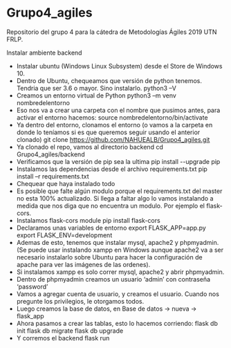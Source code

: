 # Grupo4_agiles
Repositorio del grupo 4 para la cátedra de Metodologías Ágiles 2019 UTN FRLP.

Instalar ambiente backend
- Instalar ubuntu (Windows Linux Subsystem) desde el Store de Windows 10.
- Dentro de Ubuntu, chequeamos que versión de python tenemos. Tendria que ser 3.6 o mayor. Sino instalarlo.
python3 –V
- Creamos un entorno virtual de Python
python3 –m venv nombredelentorno
- Eso nos va a crear una carpeta con el nombre que pusimos antes, para activar el entorno hacemos:
source nombredelentorno/bin/activate
- Ya dentro del entorno, clonamos el entorno (o vamos a la carpeta en donde lo teníamos si es que queremos seguir usando el anterior clonado)
git clone https://github.com/NAHUEALB/Grupo4_agiles.git
- Ya clonado el repo, vamos al directorio backend
cd Grupo4_agiles/backend
- Verificamos que la versión de pip sea la ultima
pip install --upgrade pip
- Instalamos las dependencias desde el archivo requirements.txt
pip install –r requirements.txt
- Chequear que haya instalado todo 
- Es posible que falte algún modulo porque el requirements.txt del master no esta 100% actualizado. Si llega a faltar algo lo vamos instalando a medida que nos diga que no encuentra un modulo. Por ejemplo el flask-cors.
- Instalamos flask-cors module
pip install flask-cors
- Declaramos unas variables de entorno
export FLASK_APP=app.py
export FLASK_ENV=development
- Ademas de esto, tenemos que instalar mysql, apache2 y phpmyadmin. (Se puede usar instalando xampp en Windows aunque apache2 va a ser necesario instalarlo sobre Ubuntu para hacer la configuración de apache para ver las imágenes de las ordenes).
- Si instalamos xampp es solo correr mysql, apache2 y abrir phpmyadmin.
- Dentro de phpmyadmin creamos un usuario ‘admin’ con contraseña ‘password’
- Vamos a agregar cuenta de usuario, y creamos el usuario. Cuando nos pregunte los privilegios, le otorgamos todos.
- Luego creamos la base de datos, en Base de datos -> nueva -> flask_app
- Ahora pasamos a crear las tablas, esto lo hacemos corriendo:
flask db init
flask db migrate
flask db upgrade
- Y corremos el backend
flask run

